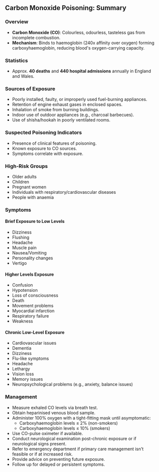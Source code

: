 ## Carbon Monoxide Poisoning: Summary

### Overview
- **Carbon Monoxide (CO)**: Colourless, odourless, tasteless gas from incomplete combustion.
- **Mechanism**: Binds to haemoglobin (240x affinity over oxygen) forming carboxyhaemoglobin, reducing blood's oxygen-carrying capacity.

### Statistics
- Approx. **40 deaths** and **440 hospital admissions** annually in England and Wales.

### Sources of Exposure
- Poorly installed, faulty, or improperly used fuel-burning appliances.
- Retention of engine exhaust gases in enclosed spaces.
- Inhalation of smoke from burning buildings.
- Indoor use of outdoor appliances (e.g., charcoal barbecues).
- Use of shisha/hookah in poorly ventilated rooms.

### Suspected Poisoning Indicators
- Presence of clinical features of poisoning.
- Known exposure to CO sources.
- Symptoms correlate with exposure.

### High-Risk Groups
- Older adults
- Children
- Pregnant women
- Individuals with respiratory/cardiovascular diseases
- People with anaemia

### Symptoms
#### Brief Exposure to Low Levels
- Dizziness
- Flushing
- Headache
- Muscle pain
- Nausea/Vomiting
- Personality changes
- Vertigo

#### Higher Levels Exposure
- Confusion
- Hypotension
- Loss of consciousness
- Death
- Movement problems
- Myocardial infarction
- Respiratory failure
- Weakness

#### Chronic Low-Level Exposure
- Cardiovascular issues
- Dementia
- Dizziness
- Flu-like symptoms
- Headache
- Lethargy
- Vision loss
- Memory issues
- Neuropsychological problems (e.g., anxiety, balance issues)

### Management
- Measure exhaled CO levels via breath test.
- Obtain heparinised venous blood sample.
- Administer 100% oxygen with a tight-fitting mask until asymptomatic:
  - Carboxyhaemoglobin levels ≤ 2% (non-smokers)
  - Carboxyhaemoglobin levels ≤ 10% (smokers)
- Use CO-pulse oximeter if available.
- Conduct neurological examination post-chronic exposure or if neurological signs present.
- Refer to emergency department if primary care management isn't feasible or if at increased risk.
- Provide advice on preventing future exposure.
- Follow up for delayed or persistent symptoms.